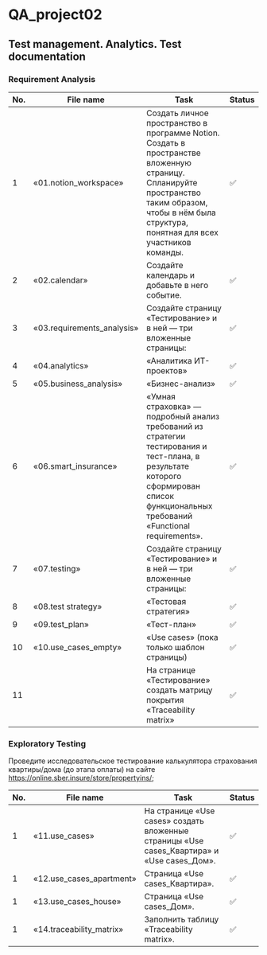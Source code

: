 # QA_project02
Test management. Analytics. Test documentation
 ---
 <h3 id="requirement-analysis" >Requirement Analysis</h3>
 
 | No. | File name              | Task                                                                         | Status |
 | --- | -----------------------| ---------------------------------------------------------------------------- | ------ |
 | 1   | «01.notion_workspace»  |Создать личное пространство в программе Notion. Создать в пространстве вложенную страницу. Спланируйте пространство таким образом, чтобы в нём была структура, понятная для всех участников команды. | ✅     |
 | 2   | «02.calendar»          | Создайте календарь и добавьте в него событие.   | ✅  |
 | 3   | «03.requirements_analysis»| Создайте страницу «Тестирование» и в ней — три вложенные страницы: | ✅  |
 | 4   | «04.analytics»| «Аналитика ИТ-проектов»| ✅  |
 | 5   | «05.business_analysis» | «Бизнес-анализ»| ✅  |
 | 6   | «06.smart_insurance» | «Умная страховка» — подробный анализ требований из стратегии тестирования и тест-плана, в результате которого сформирован список функциональных требований «Functional requirements». | ✅     |
 | 7   | «07.testing»  | Создайте страницу «Тестирование» и в ней — три вложенные страницы: | ✅  |
 | 8   | «08.test strategy» | «Тестовая стратегия» | ✅  |
 | 9   | «09.test_plan» | «Тест-план» | ✅  |
 | 10  | «10.use_cases_empty» | «Use cases» (пока только шаблон страницы)| ✅  |
 | 11  |   | На странице «Тестирование» создать матрицу покрытия «Traceability matrix» | ✅  |

<h3 id="exploratory-testing">Exploratory Testing</h3>

Проведите исследовательское тестирование калькулятора страхования квартиры/дома (до этапа оплаты)
на сайте https://online.sber.insure/store/propertyins/;

 | No. | File name              | Task                                                                         | Status |
 | --- | -----------------------| ---------------------------------------------------------------------------- | ------ |
 | 1   | «11.use_cases» | На странице «Use cases» создать вложенные страницы «Use cases_Квартира» и «Use cases_Дом». | ✅     |
 | 1   | «12.use_cases_apartment» | Страница «Use cases_Квартира». | ✅     |
 | 1   | «13.use_cases_house» | Страница «Use cases_Дом».| ✅     |
 | 1   | «14.traceability_matrix» | Заполнить таблицу «Traceability matrix».  | ✅     |
